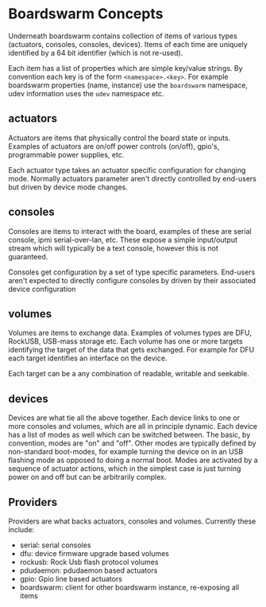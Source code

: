 # Boardswarm Concepts

Underneath boardswarm contains collection of items of various types (actuators,
consoles, consoles, devices). Items of each time are uniquely identified by a
64 bit identifier (which is not re-used).

Each item has a list of properties which are simple key/value strings. By
convention each key is of the form `<namespace>.<key>`. For example boardswarm
properties (name, instance) use the `boardswarm` namespace, udev information
uses the `udev` namespace etc.

## actuators

Actuators are items that physically control the board state or inputs. Examples of
actuators are on/off power controls (on/off), gpio's, programmable power supplies, etc.

Each actuator type takes an actuator specific configuration for changing mode.
Normally actuators parameter aren't directly controlled by end-users but driven
by device mode changes.

## consoles

Consoles are items to interact with the board, examples of these are
serial console, ipmi serial-over-lan, etc. These expose a simple input/output
stream which will typically be a text console, however this is not guaranteed.

Consoles get configuration by a set of type specific parameters. End-users
aren't expected to directly configure consoles by driven by their associated
device configuration

## volumes

Volumes are items to exchange data. Examples of volumes types are DFU, RockUSB,
USB-mass storage etc. Each volume has one or more targets identifying the
target of the data that gets exchanged. For example for DFU each target
identifies an interface on the device.

Each target can be a any combination of readable, writable and seekable.

## devices

Devices are what tie all the above together. Each device links to one or more
consoles and volumes, which are all in principle dynamic.
Each device has a list of modes as well which can be switched between. The basic,
by convention, modes are "on" and "off". Other modes are typically defined by
non-standard boot-modes, for example turning the device on in an USB flashing
mode as opposed to doing a normal boot. Modes are activated by a sequence of
actuator actions, which in the simplest case is just turning power on and off
but can be arbitrarily complex.

## Providers

Providers are what backs actuators, consoles and volumes. Currently these
include:
* serial: serial consoles
* dfu: device firmware upgrade based volumes
* rockusb: Rock Usb flash protocol volumes
* pdudaemon: pdudaemon based actuators
* gpio: Gpio line based actuators
* boardswarm: client for other boardswarm instance, re-exposing all items

